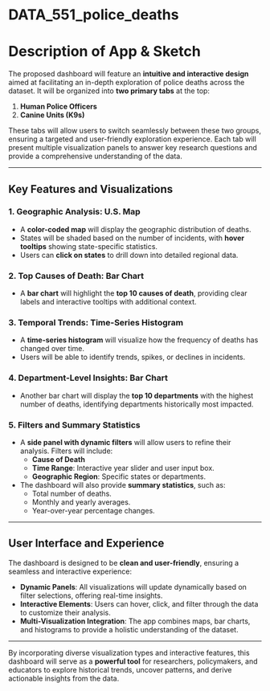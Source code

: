 # DATA_551_police_deaths

# Description of App & Sketch

The proposed dashboard will feature an **intuitive and interactive design** aimed at facilitating an in-depth exploration of police deaths across the dataset. It will be organized into **two primary tabs** at the top:

1. **Human Police Officers**
2. **Canine Units (K9s)**

These tabs will allow users to switch seamlessly between these two groups, ensuring a targeted and user-friendly exploration experience. Each tab will present multiple visualization panels to answer key research questions and provide a comprehensive understanding of the data.

---

## Key Features and Visualizations

### 1. **Geographic Analysis: U.S. Map**
- A **color-coded map** will display the geographic distribution of deaths.
- States will be shaded based on the number of incidents, with **hover tooltips** showing state-specific statistics.
- Users can **click on states** to drill down into detailed regional data.

### 2. **Top Causes of Death: Bar Chart**
- A **bar chart** will highlight the **top 10 causes of death**, providing clear labels and interactive tooltips with additional context.

### 3. **Temporal Trends: Time-Series Histogram**
- A **time-series histogram** will visualize how the frequency of deaths has changed over time.
- Users will be able to identify trends, spikes, or declines in incidents.

### 4. **Department-Level Insights: Bar Chart**
- Another bar chart will display the **top 10 departments** with the highest number of deaths, identifying departments historically most impacted.

### 5. **Filters and Summary Statistics**
- A **side panel with dynamic filters** will allow users to refine their analysis. Filters will include:
  - **Cause of Death**
  - **Time Range**: Interactive year slider and user input box.
  - **Geographic Region**: Specific states or departments.
- The dashboard will also provide **summary statistics**, such as:
  - Total number of deaths.
  - Monthly and yearly averages.
  - Year-over-year percentage changes.

---

## User Interface and Experience

The dashboard is designed to be **clean and user-friendly**, ensuring a seamless and interactive experience:
- **Dynamic Panels**: All visualizations will update dynamically based on filter selections, offering real-time insights.
- **Interactive Elements**: Users can hover, click, and filter through the data to customize their analysis.
- **Multi-Visualization Integration**: The app combines maps, bar charts, and histograms to provide a holistic understanding of the dataset.

---

By incorporating diverse visualization types and interactive features, this dashboard will serve as a **powerful tool** for researchers, policymakers, and educators to explore historical trends, uncover patterns, and derive actionable insights from the data.
